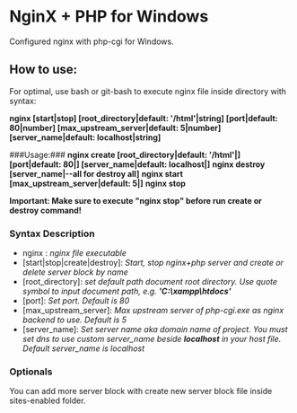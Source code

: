 # NginX + PHP for Windows
Configured nginx with php-cgi for Windows.

## How to use:
For optimal, use bash or git-bash to execute nginx file inside directory with syntax:  

**nginx [start|stop] [root_directory|default: '/html'|string] [port|default: 80|number] [max_upstream_server|default: 5|number] [server_name|default: localhost|string]**

###Usage:###
**nginx create [root_directory|default: '/html'|<string>] [port|default: 80|<number>] [server_name|default: localhost|<string>]**
**nginx destroy [server_name|--all for destroy all]**
**nginx start [max_upstream_server|default: 5|<number>]**
**nginx stop**

**Important: Make sure to execute \"nginx stop\" before run create or destroy command!**

### Syntax Description
- nginx : *nginx file executable*
- [start|stop|create|destroy]: *Start, stop nginx+php server and create or delete server block by name*
- [root_directory]: *set default path document root directory. Use quote symbol to input document path, e.g. __'C:\xampp\htdocs'__*
- [port]: *Set port. Default is 80*
- [max_upstream_server]: *Max upstream server of php-cgi.exe as nginx backend to use. Default is 5*
- [server_name]: *Set server name aka domain name of project. You must set dns to use custom server_name beside __localhost__ in your host file. Default server_name is localhost*

### Optionals
You can add more server block with create new server block file inside sites-enabled folder.